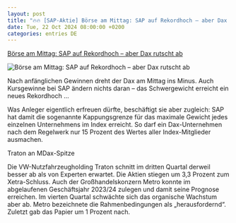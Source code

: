 ```yaml
---
layout: post
title: "🔥🔥 [SAP-Aktie] Börse am Mittag: SAP auf Rekordhoch – aber Dax rutscht ab"
date: Tue, 22 Oct 2024 08:00:00 +0200
categories: entries DE
---
```

[Börse am Mittag: SAP auf Rekordhoch – aber Dax rutscht ab](https://www.manager-magazin.de/finanzen/boerse/boerse-sap-aktie-schiebt-den-dax-an-gewinne-bei-traton-leichte-verluste-an-der-wall-street-a-7c4bef8b-6371-4055-8edf-7442c3eef0ff)

![Börse am Mittag: SAP auf Rekordhoch – aber Dax rutscht ab](https://cdn.prod.www.manager-magazin.de/images/dd9d7ac8-0638-4b61-9db7-b4a12eefd076_w1200_r1.778_fpx42_fpy48.jpg)

Nach anfänglichen Gewinnen dreht der Dax am Mittag ins Minus. Auch Kursgewinne bei SAP ändern nichts daran – das Schwergewicht erreicht ein neues Rekordhoch ...

Was Anleger eigentlich erfreuen dürfte, beschäftigt sie aber zugleich: SAP hat damit die sogenannte Kappungsgrenze für das maximale Gewicht jedes einzelnen Unternehmens im Index erreicht. So darf ein Dax-Unternehmen nach dem Regelwerk nur 15 Prozent des Wertes aller Index-Mitglieder ausmachen.

Traton an MDax-Spitze

Die VW-Nutzfahrzeugholding Traton schnitt im dritten Quartal derweil besser ab als von Experten erwartet. Die Aktien stiegen um 3,3 Prozent zum Xetra-Schluss. Auch der Großhandelskonzern Metro konnte im abgelaufenen Geschäftsjahr 2023/24 zulegen und damit seine Prognose erreichen. Im vierten Quartal schwächte sich das organische Wachstum aber ab. Metro bezeichnete die Rahmenbedingungen als „herausfordernd“. Zuletzt gab das Papier um 1 Prozent nach.

